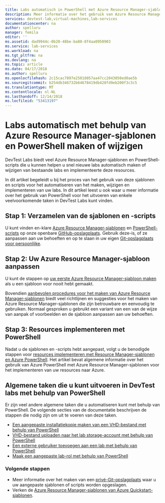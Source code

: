 ```yaml
---
title: Labs automatisch in PowerShell met Azure Resource Manager-sjablonen maken of wijzigen | Microsoft Docs
description: Meer informatie over het gebruik van Azure Resource Manager-sjablonen met PowerShell voor labs automatisch in een DevTest lab maken of wijzigen
services: devtest-lab,virtual-machines,lab-services
documentationcenter: na
author: spelluru
manager: femila
editor: ''
ms.assetid: dad9944c-0b20-48be-ba80-8f4aa0950903
ms.service: lab-services
ms.workload: na
ms.tgt_pltfrm: na
ms.devlang: na
ms.topic: article
ms.date: 04/17/2018
ms.author: spelluru
ms.openlocfilehash: 2c15cac7897e25018057aa47cc2043050ed0ae5b
ms.sourcegitcommit: b254db346732b64678419db428fd9eb200f3c3c5
ms.translationtype: MT
ms.contentlocale: nl-NL
ms.lasthandoff: 12/14/2018
ms.locfileid: "53413197"
---
```

# <a name="create-or-modify-labs-automatically-using-azure-resource-manager-templates-and-powershell"></a>Labs automatisch met behulp van Azure Resource Manager-sjablonen en PowerShell maken of wijzigen

DevTest Labs biedt veel Azure Resource Manager-sjablonen en PowerShell-scripts die u kunnen helpen u snel nieuwe labs automatisch maken of wijzigen van bestaande labs en implementeerte deze resources.

In dit artikel begeleidt u bij het proces van het gebruik van deze sjablonen en scripts voor het automatiseren van het maken, wijzigen en implementeren van uw labs. In dit artikel leest u ook waar u meer informatie over het gebruik van PowerShell voor het uitvoeren van enkele veelvoorkomende taken in DevTest Labs kunt vinden.

## <a name="step-1-gather-your-templates-and-scripts"></a>Stap 1: Verzamelen van de sjablonen en -scripts
U kunt vinden en-klare [Azure Resource Manager-sjablonen](https://github.com/Azure/azure-devtestlab/tree/master/ARMTemplates) en [PowerShell-scripts](https://github.com/Azure/azure-devtestlab/tree/master/Scripts) op onze openbare [GitHub-opslagplaats](https://github.com/Azure/azure-devtestlab). Gebruik deze-is, of ze aanpassen aan uw behoeften en op te slaan in uw eigen [Git-opslagplaats voor persoonlijke](devtest-lab-add-artifact-repo.md).

## <a name="step-2-modify-your-azure-resource-manager-template"></a>Stap 2: Uw Azure Resource Manager-sjabloon aanpassen
U kunt de stappen op [uw eerste Azure Resource Manager-sjabloon maken](https://docs.microsoft.com/azure/azure-resource-manager/resource-manager-create-first-template) als u een sjabloon voor nooit hebt gemaakt.

Bovendien [aanbevolen procedures voor het maken van Azure Resource Manager-sjablonen](https://docs.microsoft.com/azure/azure-resource-manager/resource-manager-template-best-practices) biedt veel richtlijnen en suggesties voor het maken van Azure Resource Manager-sjablonen die zijn betrouwbare en eenvoudig te gebruiken. Normaal gesproken u gebruikt een variant van een van de wijze van aanpak of voorbeelden en de sjabloon aanpassen aan uw behoeften.

## <a name="step-3-deploy-resources-with-powershell"></a>Stap 3: Resources implementeren met PowerShell
Nadat u de sjablonen en -scripts hebt aangepast, volgt u de benodigde stappen voor [resources implementeren met Resource Manager-sjablonen en Azure PowerShell](https://docs.microsoft.com/azure/azure-resource-manager/resource-group-template-deploy). Het artikel bevat algemene informatie over het gebruik van Azure PowerShell met Azure Resource Manager-sjablonen voor het implementeren van uw resources naar Azure.


## <a name="common-tasks-you-can-perform-in-devtest-labs-using-powershell"></a>Algemene taken die u kunt uitvoeren in DevTest labs met behulp van PowerShell
Er zijn veel andere algemene taken die u automatiseren kunt met behulp van PowerShell. De volgende secties van de documentatie beschrijven de stappen die nodig zijn om uit te voeren van deze taken.

* [Een aangepaste installatiekopie maken van een VHD-bestand met behulp van PowerShell](devtest-lab-create-custom-image-from-vhd-using-powershell.md)
* [VHD-bestand uploaden naar het lab storage-account met behulp van PowerShell](devtest-lab-upload-vhd-using-powershell.md)
* [Een externe gebruiker toevoegen aan een lab met behulp van PowerShell](devtest-lab-add-devtest-user.md#add-an-external-user-to-a-lab-using-powershell)
* [Maak een aangepaste lab-rol met behulp van PowerShell](devtest-lab-grant-user-permissions-to-specific-lab-policies.md#creating-a-lab-custom-role-using-powershell)

### <a name="next-steps"></a>Volgende stappen
* Meer informatie over het maken van een [privé-Git-opslagplaats](devtest-lab-add-artifact-repo.md) waar u uw aangepaste sjablonen of scripts worden opgeslagen.
* Verken de [Azure Resource Manager-sjablonen van Azure Quickstart-sjablonen](https://github.com/Azure/azure-quickstart-templates).
